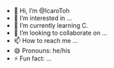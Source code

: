 - 👋 Hi, I’m @IcaroToh
- 👀 I’m interested in ...
- 🌱 I’m currently learning C.
- 💞️ I’m looking to collaborate on ...
- 📫 How to reach me ...
- 😄 Pronouns: he/his
- ⚡ Fun fact: ...

<!---
IcaroToh/IcaroToh is a ✨ special ✨ repository because its `README.md` (this file) appears on your GitHub profile.
You can click the Preview link to take a look at your changes.
--->
